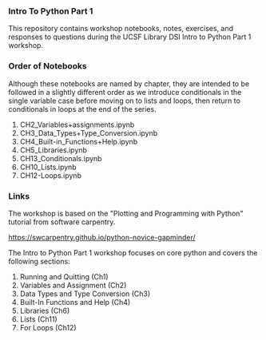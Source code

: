 ### Intro To Python Part 1

This repository contains workshop notebooks, notes, exercises, and responses to questions during the UCSF Library DSI Intro to Python Part 1 workshop.

### Order of Notebooks

Although these notebooks are named by chapter, they are intended to be followed in a slightly different order as we introduce conditionals in the single variable case before moving on to lists and loops, then return to conditionals in loops at the end of the series. 

1. CH2_Variables+assignments.ipynb
2. CH3_Data_Types+Type_Conversion.ipynb
3. CH4_Built-in_Functions+Help.ipynb
4. CH5_Libraries.ipynb
5. CH13_Conditionals.ipynb
6. CH10_Lists.ipynb
7. CH12-Loops.ipynb

### Links

The workshop is based on the "Plotting and Programming with Python" tutorial from software carpentry.

https://swcarpentry.github.io/python-novice-gapminder/

The Intro to Python Part 1 workshop focuses on core python and covers the following sections:

1. Running and Quitting (Ch1)
2. Variables and Assignment (Ch2)
3. Data Types and Type Conversion (Ch3)
4. Built-In Functions and Help (Ch4)
5. Libraries (Ch6)
6. Lists (Ch11)
7. For Loops (Ch12)

